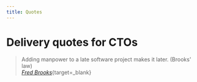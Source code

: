 ```yaml
---
title: Quotes
---
```


# Delivery quotes for CTOs

> Adding manpower to a late software project makes it later. (Brooks' law)<br>[_Fred Brooks_](https://en.wikipedia.org/wiki/Fred_Brooks){target=\_blank}
